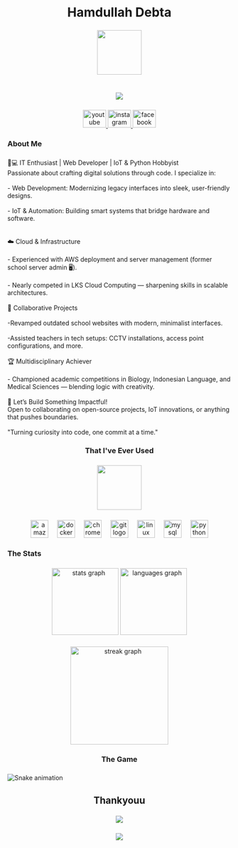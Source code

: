 <h1 align="center">Hamdullah Debta</h1>

###

<div align="center">
  <img height="100" src="https://media4.giphy.com/media/v1.Y2lkPTc5MGI3NjExZGN4czhpY3lzOGczZ3pueWw0ZmY4c2Rvbmt0bDUzM2pwcDJjeHU4MCZlcD12MV9pbnRlcm5hbF9naWZfYnlfaWQmY3Q9Zw/l0Iy8RcvZS57NDAhq/giphy.gif"  />
</div>

###

<br clear="both">

<div align="center">
  <img src="https://visitor-badge.laobi.icu/badge?page_id=dullah-dot.dullah-dot&left_color=gray&left_text=The%20Visitor"  />
</div>

###

<div align="center">
  <a href="https://www.youtube.com/@HamdullahDbt" target="_blank">
    <img src="https://raw.githubusercontent.com/maurodesouza/profile-readme-generator/master/src/assets/icons/social/youtube/default.svg" width="52" height="40" alt="youtube logo"  />
  </a>
  <a href="https://www.instagram.com/hamdullah_debta?igsh=aHcwbTRzanA4M2Fm" target="_blank">
    <img src="https://raw.githubusercontent.com/maurodesouza/profile-readme-generator/master/src/assets/icons/social/instagram/default.svg" width="52" height="40" alt="instagram logo"  />
  </a>
  <a href="https://www.facebook.com/share/16fdLpM8DW/" target="_blank">
    <img src="https://raw.githubusercontent.com/maurodesouza/profile-readme-generator/master/src/assets/icons/social/facebook/default.svg" width="52" height="40" alt="facebook logo"  />
  </a>
</div>

###

<h3 align="left">About Me</h3>

###

<p align="left">👨💻 IT Enthusiast | Web Developer | IoT & Python Hobbyist<br>Passionate about crafting digital solutions through code. I specialize in:<br><br>- Web Development: Modernizing legacy interfaces into sleek, user-friendly designs.<br><br>- IoT & Automation: Building smart systems that bridge hardware and software.<br><br><br>☁️ Cloud & Infrastructure<br><br>- Experienced with AWS deployment and server management (former school server admin 🖥️).<br><br>- Nearly competed in LKS Cloud Computing — sharpening skills in scalable architectures.<br><br>🔧 Collaborative Projects<br><br>-Revamped outdated school websites with modern, minimalist interfaces.<br><br>-Assisted teachers in tech setups: CCTV installations, access point configurations, and more.<br><br>🏆 Multidisciplinary Achiever<br><br>- Championed academic competitions in Biology, Indonesian Language, and Medical Sciences — blending logic with creativity.<br><br>🌟 Let’s Build Something Impactful!<br>Open to collaborating on open-source projects, IoT innovations, or anything that pushes boundaries.<br><br>"Turning curiosity into code, one commit at a time."</p>

###

<h3 align="center">That I've Ever Used</h3>

###

<div align="center">
  <img height="100" src="https://media2.giphy.com/media/v1.Y2lkPTc5MGI3NjExbmd1M3k4Z2V1NTFkcWt1NTZ3MDBoeGZzOHdtd3FraXhzbmVvYm5vdCZlcD12MV9pbnRlcm5hbF9naWZfYnlfaWQmY3Q9Zw/KX5nwoDX97AtPvKBF6/giphy.gif"  />
</div>

###

<div align="center">
  <img src="https://cdn.jsdelivr.net/gh/devicons/devicon/icons/amazonwebservices/amazonwebservices-line-wordmark.svg" height="40" alt="amazonwebservices logo"  />
  <img width="12" />
  <img src="https://cdn.jsdelivr.net/gh/devicons/devicon/icons/docker/docker-plain-wordmark.svg" height="40" alt="docker logo"  />
  <img width="12" />
  <img src="https://cdn.jsdelivr.net/gh/devicons/devicon/icons/chrome/chrome-original.svg" height="40" alt="chrome logo"  />
  <img width="12" />
  <img src="https://cdn.jsdelivr.net/gh/devicons/devicon/icons/git/git-original.svg" height="40" alt="git logo"  />
  <img width="12" />
  <img src="https://cdn.jsdelivr.net/gh/devicons/devicon/icons/linux/linux-original.svg" height="40" alt="linux logo"  />
  <img width="12" />
  <img src="https://cdn.jsdelivr.net/gh/devicons/devicon/icons/mysql/mysql-original.svg" height="40" alt="mysql logo"  />
  <img width="12" />
  <img src="https://cdn.jsdelivr.net/gh/devicons/devicon/icons/python/python-original.svg" height="40" alt="python logo"  />
</div>

###

<!-- <div align="center">
  <a href="https://open.spotify.com/user/Debta">
    <img src="https://spotify-recently-played-readme.vercel.app/api?user=Debta&count=5" alt="Spotify recently played"  />
  </a>
</div> -->

###

<h3 align="left">The Stats</h3>

###

<div align="center">
  <img src="https://github-readme-stats.vercel.app/api?username=dullah-dot&hide_title=false&hide_rank=false&show_icons=true&include_all_commits=true&count_private=true&disable_animations=false&theme=dracula&locale=en&hide_border=false&order=1" height="150" alt="stats graph"  />
  <img src="https://github-readme-stats.vercel.app/api/top-langs?username=dullah-dot&locale=en&hide_title=false&layout=compact&card_width=320&langs_count=5&theme=dracula&hide_border=false&order=2" height="150" alt="languages graph"  />
</div>

###

<div align="center">
  <img src="https://streak-stats.demolab.com?user=dullah-dot&locale=en&mode=daily&theme=dark&hide_border=false&border_radius=5&order=3" height="220" alt="streak graph"  />
</div>

###

<h3 align="center">The Game</h3>

###

<!-- <picture>
  <source media="(prefers-color-scheme: dark)" srcset="https://raw.githubusercontent.com/dullah-dot/dullah-dot/output/pacman-contribution-graph-dark.svg">
  <source media="(prefers-color-scheme: light)" srcset="https://raw.githubusercontent.com/dullah-dot/dullah-dot/output/pacman-contribution-graph.svg">
  <img alt="pacman contribution graph" src="https://raw.githubusercontent.com/dullah-dot/dullah-dot/output/pacman-contribution-graph.svg">
</picture> -->

###

<img src="https://raw.githubusercontent.com/dullah-dot/dullah-dot/output/snake.svg" alt="Snake animation" />

###

<h2 align="center">Thankyouu</h2>

###

<div align="center">
  <img height="" src="https://tenor.com/id/view/taka-f-mecha-gundam-series-hi-nu-gundam-gif-4385821301439874889.gif"  />
</div>

###

<div align="center">
  <img src="https://profile-counter.glitch.me/dullah-dot/count.svg?"  />
</div>

###